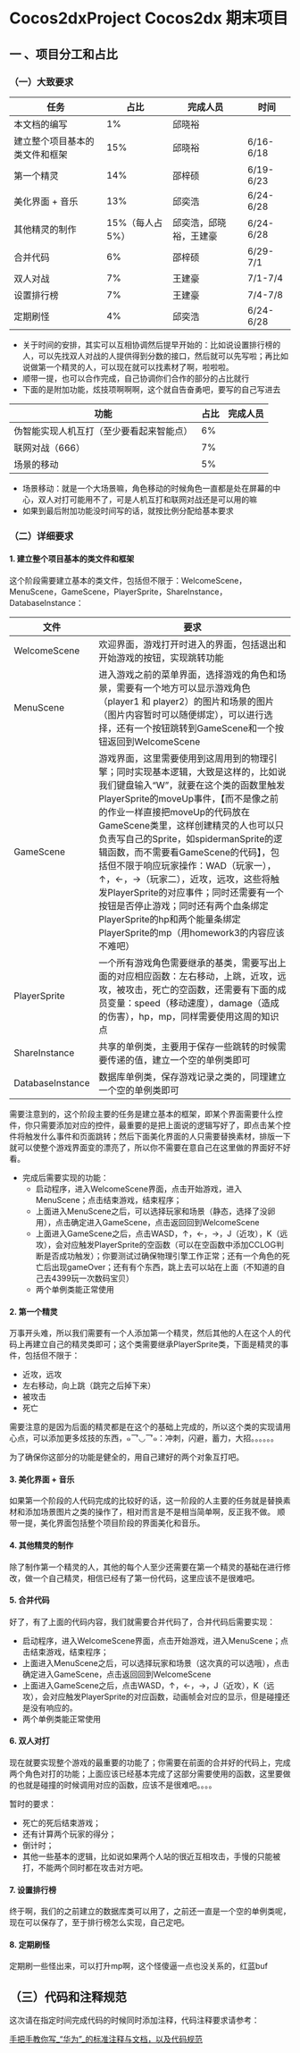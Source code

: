 # Cocos2dxProject Cocos2dx 期末项目

## 一 、项目分工和占比

### （一）大致要求

| 任务                           | 占比            | 完成人员                   | 时间      |
| ------------------------------ | --------------- | -------------------------- | --------- |
| 本文档的编写                   | 1%              | 邱晓裕                     |           |
| 建立整个项目基本的类文件和框架 | 15%             |   邱晓裕                         | 6/16-6/18 |
| 第一个精灵                     | 14%             | 邵梓硕                           | 6/19-6/23 |
| 美化界面 + 音乐                | 13%             | 邱奕浩                           | 6/24-6/28 |
| 其他精灵的制作                 | 15%（每人占5%） | 邱奕浩，邱晓裕，王建豪 | 6/24-6/28 |
| 合并代码                       | 6%              | 邵梓硕                           | 6/29-7/1  |
| 双人对战                       | 7%              | 王建豪                           | 7/1-7/4   |
| 设置排行榜                     | 7%              |  王建豪                          | 7/4-7/8   |
| 定期刷怪                       | 4%              |  邱奕浩                          | 6/24-6/28 |


* 关于时间的安排，其实可以互相协调然后提早开始的：比如说设置排行榜的人，可以先找双人对战的人提供得到分数的接口，然后就可以先写啦；再比如说做第一个精灵的人，可以现在就可以找素材了啊，啦啦啦。
* 顺带一提，也可以合作完成，自己协调你们合作的部分的占比就行
* 下面的是附加功能，炫技项啊啊啊，这个就自告奋勇吧，要写的自己写进去

| 功能                                     | 占比 | 完成人员|
| ---------------------------------------- | ---- |----|
| 伪智能实现人机互打（至少要看起来智能点） | 6%   |  |
| 联网对战（666）                          | 7%   | |
| 场景的移动                               | 5%   | |

* 场景移动：就是一个大场景嘛，角色移动的时候角色一直都是处在屏幕的中心，双人对打可能用不了，可是人机互打和联网对战还是可以用的嘛
* 如果到最后附加功能没时间写的话，就按比例分配给基本要求

### （二）详细要求

#### 1. 建立整个项目基本的类文件和框架

这个阶段需要建立基本的类文件，包括但不限于：WelcomeScene，MenuScene，GameScene，PlayerSprite，ShareInstance，DatabaseInstance：

| 文件             | 要求                                                         |
| ---------------- | ------------------------------------------------------------ |
| WelcomeScene     | 欢迎界面，游戏打开时进入的界面，包括退出和开始游戏的按钮，实现跳转功能 |
| MenuScene        | 进入游戏之前的菜单界面，选择游戏的角色和场景，需要有一个地方可以显示游戏角色（player1 和 player2）的图片和场景的图片（图片内容暂时可以随便绑定），可以进行选择，还有一个按钮跳转到GameScene和一个按钮返回到WelcomeScene |
| GameScene        | 游戏界面，这里需要使用到这周用到的物理引擎；同时实现基本逻辑，大致是这样的，比如说我们键盘输入“W”，就要在这个类的函数里触发PlayerSprite的moveUp事件，【而不是像之前的作业一样直接把moveUp的代码放在GameScene类里，这样创建精灵的人也可以只负责写自己的Sprite，如spidermanSprite的逻辑函数，而不需要看GameScene的代码】，包括但不限于响应玩家操作：WAD（玩家一），↑，←，→（玩家二），近攻，远攻，这些将触发PlayerSprite的对应事件；同时还需要有一个按钮是否停止游戏；同时还有两个血条绑定PlayerSprite的hp和两个能量条绑定PlayerSprite的mp（用homework3的内容应该不难吧） |
| PlayerSprite     | 一个所有游戏角色需要继承的基类，需要写出上面的对应相应函数：左右移动，上跳，近攻，远攻，被攻击，死亡的空函数，还需要有下面的成员变量：speed（移动速度），damage（造成的伤害），hp，mp，同样需要使用这周的知识点 |
| ShareInstance    | 共享的单例类，主要用于保存一些跳转的时候需要传递的值，建立一个空的单例类即可 |
| DatabaseInstance | 数据库单例类，保存游戏记录之类的，同理建立一个空的单例类即可 |

需要注意到的，这个阶段主要的任务是建立基本的框架，即某个界面需要什么控件，你只需要添加对应的控件，最重要的是把上面说的逻辑写好了，即点击某个控件将触发什么事件和页面跳转；然后下面美化界面的人只需要替换素材，排版一下就可以使整个游戏界面变的漂亮了，所以你不需要在意自己在这里做的界面好不好看。

* 完成后需要实现的功能：
  * 启动程序，进入WelcomeScene界面，点击开始游戏，进入MenuScene；点击结束游戏，结束程序；
  * 上面进入MenuScene之后，可以选择玩家和场景（静态，选择了没卵用），点击确定进入GameScene，点击返回回到WelcomeScene
  * 上面进入GameScene之后，点击WASD，↑，←，→，J（近攻），K（远攻），会对应触发PlayerSprite的空函数（可以在空函数中添加CCLOG判断是否成功触发）；你要测试过确保物理引擎工作正常；还有一个角色的死亡后出现gameOver；还有有个东西，跳上去可以站在上面（不知道的自己去4399玩一次数码宝贝）
  * 两个单例类能正常使用

#### 2. 第一个精灵

万事开头难，所以我们需要有一个人添加第一个精灵，然后其他的人在这个人的代码上再建立自己的精灵类即可；这个类需要继承PlayerSprite类，下面是精灵的事件，包括但不限于：

* 近攻，远攻
* 左右移动，向上跳（跳完之后掉下来）
* 被攻击
* 死亡

需要注意的是因为后面的精灵都是在这个的基础上完成的，所以这个类的实现请用心点，可以添加更多炫技的东西，๑乛◡乛๑：冲刺，闪避，蓄力，大招。。。。。。

为了确保你这部分的功能是健全的，用自己建好的两个对象互打吧。

#### 3. 美化界面 + 音乐

如果第一个阶段的人代码完成的比较好的话，这一阶段的人主要的任务就是替换素材和添加场景图片之类的操作了，相对而言是不是相当简单啊，反正我不做。
顺带一提，美化界面包括整个项目阶段的界面美化和音乐。

#### 4. 其他精灵的制作

除了制作第一个精灵的人，其他的每个人至少还需要在第一个精灵的基础在进行修改，做一个自己精灵，相信已经有了第一份代码，这里应该不是很难吧。

#### 5. 合并代码

好了，有了上面的代码内容，我们就需要合并代码了，合并代码后需要实现：

- 启动程序，进入WelcomeScene界面，点击开始游戏，进入MenuScene；点击结束游戏，结束程序；
- 上面进入MenuScene之后，可以选择玩家和场景（这次真的可以选哦），点击确定进入GameScene，点击返回回到WelcomeScene
- 上面进入GameScene之后，点击WASD，↑，←，→，J（近攻），K（远攻），会对应触发PlayerSprite的对应函数，动画帧会对应的显示，但是碰撞还是没有响应的。
- 两个单例类能正常使用

#### 6. 双人对打 

现在就要实现整个游戏的最重要的功能了；你需要在前面的合并好的代码上，完成两个角色对打的功能；上面应该已经基本完成了这部分需要使用的函数，这里要做的也就是碰撞的时候调用对应的函数，应该不是很难吧。。。。

暂时的要求：
* 死亡的死后结束游戏；
* 还有计算两个玩家的得分；
* 倒计时；
* 其他一些基本的逻辑，比如说如果两个人站的很近互相攻击，手慢的只能被打，不能两个同时都在攻击对方吧。


#### 7. 设置排行榜

终于啊，我们的之前建立的数据库类可以用了，之前还一直是一个空的单例类呢，现在可以保存了，至于排行榜怎么实现，自己定吧。

#### 8. 定期刷怪

定期刷一些怪出来，可以打升mp啊，这个怪傻逼一点也没关系的，红蓝buf

## （三）代码和注释规范

这次请在指定时间完成代码的时候同时添加注释，代码注释要求请参考：

[手把手教你写_“华为”_的标准注释与文档，以及代码规范](https://blog.csdn.net/zheng_guan/article/details/53248377)
